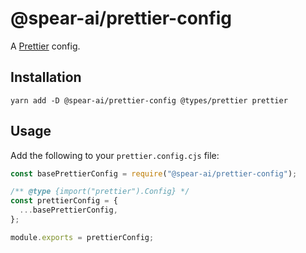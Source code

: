 # @spear-ai/prettier-config

A [Prettier](https://prettier.io) config.

## Installation

```shell
yarn add -D @spear-ai/prettier-config @types/prettier prettier
```

## Usage

Add the following to your `prettier.config.cjs` file:

```cjs
const basePrettierConfig = require("@spear-ai/prettier-config");

/** @type {import("prettier").Config} */
const prettierConfig = {
  ...basePrettierConfig,
};

module.exports = prettierConfig;
```
